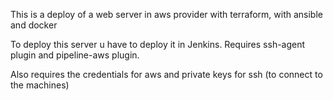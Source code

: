 This is a deploy of a web server in aws provider with terraform, with ansible and docker

To deploy this server u have to deploy it in Jenkins.
Requires ssh-agent plugin and pipeline-aws plugin.

Also requires the credentials for aws and private keys for ssh (to connect to the machines)

